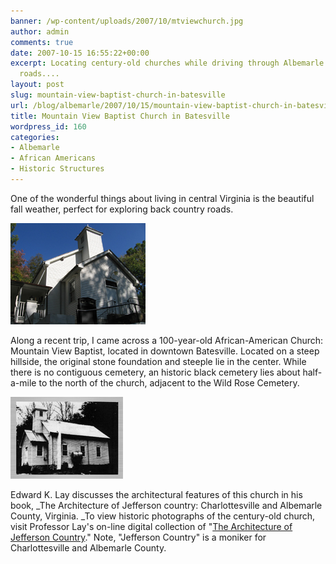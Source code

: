```yaml
---
banner: /wp-content/uploads/2007/10/mtviewchurch.jpg
author: admin
comments: true
date: 2007-10-15 16:55:22+00:00
excerpt: Locating century-old churches while driving through Albemarle's scenic country
  roads....
layout: post
slug: mountain-view-baptist-church-in-batesville
url: /blog/albemarle/2007/10/15/mountain-view-baptist-church-in-batesville/
title: Mountain View Baptist Church in Batesville
wordpress_id: 160
categories:
- Albemarle
- African Americans
- Historic Structures
---
```


One of the wonderful things about living in central Virginia is the beautiful fall weather, perfect for exploring back country roads. 

![Mountain View Baptist Church (2007)](/wp-content/uploads/2007/10/mtviewchurch.jpg)

Along a recent trip, I came across a 100-year-old African-American Church: Mountain View Baptist, located in downtown Batesville. Located on a steep hillside, the original stone foundation and steeple lie in the center. While there is no contiguous cemetery, an historic black cemetery lies about half-a-mile to the north of the church, adjacent to the Wild Rose Cemetery. 

![Mountain View Baptist Church (1909)](/wp-content/uploads/2007/10/mtview1909.jpg)

Edward K. Lay discusses the architectural features of this church in his book, _The Architecture of Jefferson country: Charlottesville and Albemarle County, Virginia. _To view historic photographs of the century-old church, visit Professor Lay's on-line digital collection of "[The Architecture of  Jefferson Country](http://lib.virginia.edu/digital/collections/image/jefferson_country.html)." Note, "Jefferson Country" is a moniker for Charlottesville and Albemarle County.

